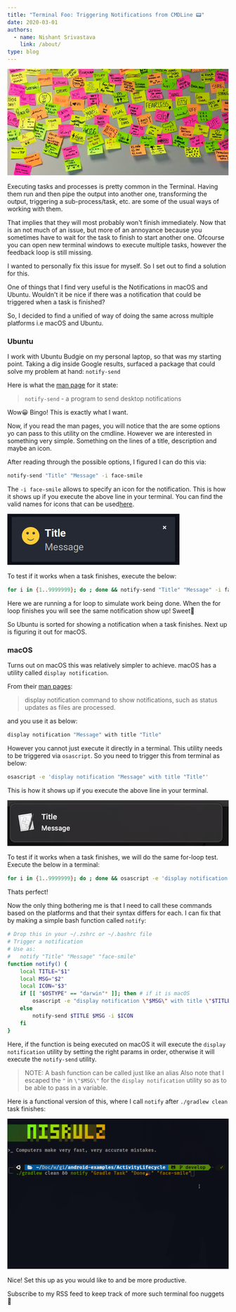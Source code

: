 ```yaml
---
title: "Terminal Foo: Triggering Notifications from CMDLine 📟"
date: 2020-03-01
authors:
  - name: Nishant Srivastava
    link: /about/
type: blog
---
```


![Banner](header.jpg)

Executing tasks and processes is pretty common in the Terminal. Having them run and then pipe the output into another one, transforming the output, triggering a sub-process/task, etc. are some of the usual ways of working with them.

That implies that they will most probably won't finish immediately. Now that is an not much of an issue, but more of an annoyance because you sometimes have to wait for the task to finish to start another one. Ofcourse you can open new terminal windows to execute multiple tasks, however the feedback loop is still missing.

I wanted to personally fix this issue for myself. So I set out to find a solution for this.

<!--more-->

One of things that I find very useful is the Notifications in macOS and Ubuntu. Wouldn't it be nice if there was a notification that could be triggered when a task is finished?

So, I decided to find a unified of way of doing the same across multiple platforms i.e macOS and Ubuntu.

### Ubuntu

I work with Ubuntu Budgie on my personal laptop, so that was my starting point. Taking a dig inside Google results, surfaced a package that could solve my problem at hand: `notify-send`

Here is what the [man page](http://manpages.ubuntu.com/manpages/xenial/man1/notify-send.1.html) for it state:

> `notify-send` - a program to send desktop notifications

Wow😀 Bingo! This is exactly what I want.

Now, if you read the man pages, you will notice that the are some options yo can pass to this utility on the cmdline. However we are interested in something very simple. Something on the lines of a title, description and maybe an icon.

After reading through the possible options, I figured I can do this via:

```bash
notify-send "Title" "Message" -i face-smile
```

The `-i face-smile` allows to specify an icon for the notification. This is how it shows up if you execute the above line in your terminal. You can find the valid names for icons that can be used[here](https://specifications.freedesktop.org/icon-naming-spec/latest/ar01s04.html).

![img](img_1.png)

To test if it works when a task finishes, execute the below:

```bash
for i in {1..9999999}; do ; done && notify-send "Title" "Message" -i face-smile
```

Here we are running a for loop to simulate work being done. When the for loop finishes you will see the same notification show up! Sweet🍬

So Ubuntu is sorted for showing a notification when a task finishes. Next up is figuring it out for macOS.

### macOS

Turns out on macOS this was relatively simpler to achieve. macOS has a utility called `display notification`.

From their [man pages](https://developer.apple.com/library/archive/documentation/LanguagesUtilities/Conceptual/MacAutomationScriptingGuide/DisplayNotifications.html):

> display notification command to show notifications, such as status updates as files are processed.

and you use it as below:

```bash
display notification "Message" with title "Title"
```

However you cannot just execute it directly in a terminal. This utility needs to be triggered via `osascript`. So you need to trigger this from terminal as below:

```bash
osascript -e 'display notification "Message" with title "Title"'
```

This is how it shows up if you execute the above line in your terminal.

![img](img_3.png)

To test if it works when a task finishes, we will do the same for-loop test. Execute the below in a terminal:

```bash
for i in {1..9999999}; do ; done && osascript -e 'display notification "Message" with title "Title"'
```

Thats perfect!

Now the only thing bothering me is that I need to call these commands based on the platforms and that their syntax differs for each. I can fix that by making a simple bash function called `notify`:

```bash
# Drop this in your ~/.zshrc or ~/.bashrc file
# Trigger a notification
# Use as:
#   notify "Title" "Message" "face-smile"
function notify() {
    local TITLE="$1"
    local MSG="$2"
    local ICON="$3"
    if [[ "$OSTYPE" == "darwin"* ]]; then # if it is macOS
        osascript -e "display notification \"$MSG\" with title \"$TITLE\""
    else
        notify-send $TITLE $MSG -i $ICON
    fi
}
```

Here, if the function is being executed on macOS it will execute the `display notification` utility by setting the right params in order, otherwise it will execute the `notify-send` utility.

> NOTE: A bash function can be called just like an alias
> Also note that I escaped the `"` in `\"$MSG\"` for the `display notification` utility so as to be able to pass in a variable.

Here is a functional version of this, where I call `notify` after `./gradlew clean` task finishes:

<img src="img_2.gif" >

Nice! Set this up as you would like to and be more productive.

Subscribe to my RSS feed to keep track of more such terminal foo nuggets 🍪
